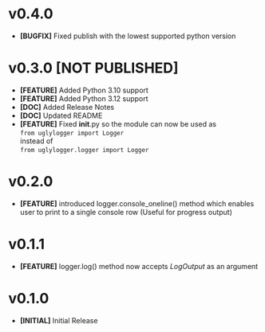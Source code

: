 # v0.4.0
- **[BUGFIX]** Fixed publish with the lowest supported python version

# v0.3.0 [NOT PUBLISHED]
- **[FEATURE]** Added Python 3.10 support
- **[FEATURE]** Added Python 3.12 support
- **[DOC]** Added Release Notes
- **[DOC]** Updated README
- **[FEATURE]** Fixed __init__.py so the module can now be used as  
`from uglylogger import Logger`  
instead of  
`from uglylogger.logger import Logger`  

# v0.2.0
- **[FEATURE]** introduced logger.console_oneline() method which enables user to print to a single console row (Useful for progress output)  

# v0.1.1
- **[FEATURE]** logger.log() method now accepts *LogOutput* as an argument  

# v0.1.0
- **[INITIAL]** Initial Release